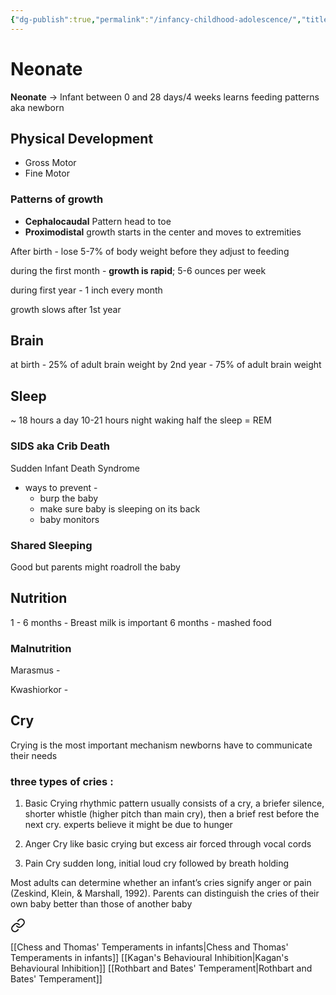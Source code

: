 ```yaml
---
{"dg-publish":true,"permalink":"/infancy-childhood-adolescence/","title":"Infancy, Childhood, and Adolescence","tags":["psychology","lifespan"],"created":"","updated":""}
---
```



# Neonate 

**Neonate** -> Infant between 0 and 28 days/4 weeks
learns feeding patterns
aka newborn

## Physical Development
- Gross Motor
- Fine Motor
### Patterns of growth
- **Cephalocaudal** Pattern
  head to toe
- **Proximodistal**
  growth starts in the center and moves to extremities

After birth - 
lose 5-7% of body weight before they adjust to feeding

during the first month - 
**growth is rapid**; 5-6 ounces per week

during first year -
1 inch every month

growth slows after 1st year

## Brain
at birth - 25% of adult brain weight
by 2nd year - 75% of adult brain weight

## Sleep
~ 18 hours a day
10-21 hours
night waking
half the sleep = REM

### SIDS aka Crib Death
Sudden Infant Death Syndrome
- ways to prevent - 
	- burp the baby
	- make sure baby is sleeping on its back
	- baby monitors

### Shared Sleeping
Good
but parents might roadroll the baby

## Nutrition
1 - 6 months - Breast milk is important
6 months - mashed food 

### Malnutrition 
Marasmus - 

Kwashiorkor - 

## Cry
Crying is the most important mechanism newborns have to communicate their needs
### three types of cries :
1. Basic Crying 
rhythmic pattern
usually consists of a cry, a briefer silence, shorter whistle (higher pitch than main cry), then a brief rest before the next cry. 
experts believe it might be due to hunger

2. Anger Cry 
like basic crying but excess air forced through vocal cords 

3. Pain Cry 
sudden long, initial loud cry followed by breath holding

Most adults can determine whether an infant’s cries signify anger or pain (Zeskind, Klein, & Marshall, 1992). Parents can distinguish the cries of their own baby better than those of another baby



<div class="transclusion internal-embed is-loaded"><a class="markdown-embed-link" href="/temperament-in-infancy/" aria-label="Open link"><svg xmlns="http://www.w3.org/2000/svg" width="24" height="24" viewBox="0 0 24 24" fill="none" stroke="currentColor" stroke-width="2" stroke-linecap="round" stroke-linejoin="round" class="svg-icon lucide-link"><path d="M10 13a5 5 0 0 0 7.54.54l3-3a5 5 0 0 0-7.07-7.07l-1.72 1.71"></path><path d="M14 11a5 5 0 0 0-7.54-.54l-3 3a5 5 0 0 0 7.07 7.07l1.71-1.71"></path></svg></a><div class="markdown-embed">






[[Chess and Thomas' Temperaments in infants\|Chess and Thomas' Temperaments in infants]]
[[Kagan's Behavioural Inhibition\|Kagan's Behavioural Inhibition]]
[[Rothbart and Bates' Temperament\|Rothbart and Bates' Temperament]]



</div></div>

